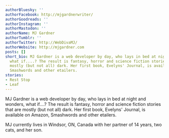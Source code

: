 ```yaml
---
authorBluesky: ''
authorFacebook: http://mjgardnerwriter/
authorGoodreads: ''
authorInstagram: ''
authorMastodon: ''
authorName: MJ Gardner
authorTumblr: ''
authorTwitter: http://WebDivaMJ/
authorWebsite: http://mjgardner.com
posts: []
short_bio: MJ Gardner is a web developer by day, who lays in bed at night and wonders,
  what if....? The result is fantasy, horror and science fiction stories that are
  mostly (but not all) dark. Her first book, Evelyns' Journal, is available on Amazon,
  Smashwords and other etailers.
stories:
- Rest Stop
- Leaf
---
```


MJ Gardner is a web developer by day, who lays in bed at night and wonders, what if....? The result is fantasy, horror and science fiction stories that are mostly (but not all) dark.
Her first book, Evelyns' Journal, is available on Amazon, Smashwords and other etailers.

MJ currently lives in Windsor, ON, Canada with her partner of 14 years, two cats, and her son.